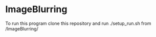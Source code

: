 # ImageBlurring
To run this program clone this repository and run ./setup_run.sh from /ImageBlurring/
